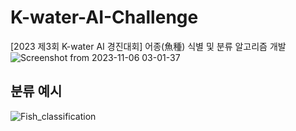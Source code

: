 # K-water-AI-Challenge
[2023 제3회 K-water AI 경진대회] 어종(魚種) 식별 및 분류 알고리즘 개발
![Screenshot from 2023-11-06 03-01-37](https://github.com/mingu4u/K-water-AI-Challenge/assets/97663670/7f8b7362-d00f-47ac-aa12-96733f3d17f5)

## 분류 예시
![Fish_classification](https://github.com/mingu4u/K-water-AI-Challenge/assets/87626122/aec8689d-2e99-4a23-829a-9b915786ad88)
